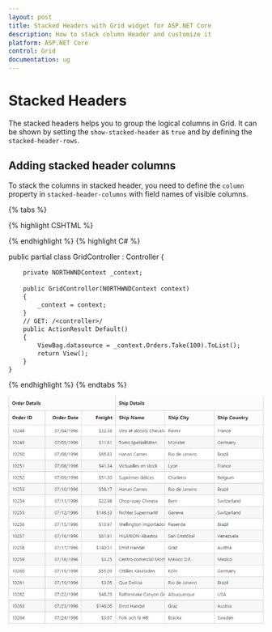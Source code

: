 ```yaml
---
layout: post
title: Stacked Headers with Grid widget for ASP.NET Core
description: How to stack column Header and customize it
platform: ASP.NET Core
control: Grid
documentation: ug
---
```


# Stacked Headers

The stacked headers helps you to group the logical columns in Grid. It can be shown by setting the `show-stacked-header` as `true` and by defining the `stacked-header-rows`.

## Adding stacked header columns

To stack the columns in stacked header, you need to define the `column` property in `stacked-header-columns` with field names of visible columns.

{% tabs %}

{% highlight CSHTML %}

<ej-grid id="FlatGrid" datasource="ViewBag.DataSource" show-stacked-header="true">
    <e-stacked-header-rows>
        <e-stacked-header-row>
            <e-stacked-header-columns>
                <e-stacked-header-column header-text="OrderDetails" column='@new List<string> {"OrderID","OrderDate","Freight"}'>
                </e-stacked-header-column>
                <e-stacked-header-column header-text="Ship Details" column='@new List<string> {"ShipName","ShipCity","ShipCountry"}'></e-stacked-header-column>
            </e-stacked-header-columns>
        </e-stacked-header-row>
    </e-stacked-header-rows>
    <e-columns>
        <e-column field="OrderID" is-primary-key="true" header-text="Order ID"></e-column>
        <e-column field="OrderDate" header-text="Order Date"  format="{0:MM/dd/yyyy}" text-align="Right"></e-column>
        <e-column field="Freight" header-text="Freight" text-align="Right" format="{0:C}"></e-column>
        <e-column field="ShipName" format="{0:c2}" header-text="Ship Name"></e-column>
        <e-column field="ShipCity" header-text="Ship City"></e-column>
        <e-column field="ShipCountry" header-text="Ship Country"></e-column>
    </e-columns>
</ej-grid>

{% endhighlight %}
{% highlight C# %}

 public partial class GridController : Controller
    {

        private NORTHWNDContext _context;

        public GridController(NORTHWNDContext context)
        {
            _context = context;
        }
        // GET: /<controller>/
        public ActionResult Default()
        {
            ViewBag.datasource = _context.Orders.Take(100).ToList();
            return View();
        }
    }


{% endhighlight  %}
{% endtabs %} 


![](Stackedheader_images/Stackedheader_img1.png)
